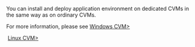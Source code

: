You can install and deploy application environment on dedicated CVMs in the same way as on ordinary CVMs.

For more information, please see [Windows CVM>](https://www.qcloud.com/doc/product/213/2881)

​                [Linux CVM>](https://www.qcloud.com/doc/product/213/2975)
